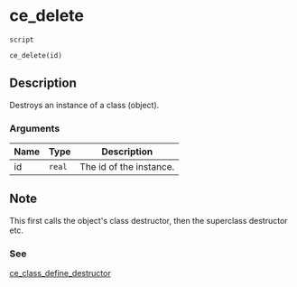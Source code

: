 # ce_delete
`script`
```gml
ce_delete(id)
```

## Description
Destroys an instance of a class (object).

### Arguments
| Name | Type | Description |
| ---- | ---- | ----------- |
| id | `real` | The id of the instance. |

## Note
 This first calls the object's class destructor, then the
superclass destructor etc.

### See
[ce_class_define_destructor](ce_class_define_destructor.html)